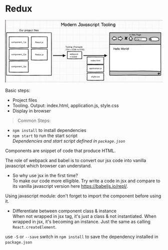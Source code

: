 # Redux

![react-redux-tooling](../images/react-redux-tooling.png)

Basic steps:
- Project files
- Tooling. Output: index.html, application.js, style.css
- Display in browser

>Common Steps:
- `npm install` to install dependencies
- `npm start` to run the start script  
*Dependencies and start script defined in `package.json`*

Components are snippet of code that produce HTML.

The role of webpack and babel is to convert our jsx code into vanilla javascript which browser can understand.

- So why use jsx in the first time?  
To make our code more elligible. Try write a code in jsx and compare to its vanilla javascript version here https://babeljs.io/repl/.

Using javascript module: don't forget to import the component before using it.

- Differentiate between component class & instance  
When not wrapped in jsx tag, it's just a class & not instantiated. When wrapped in jsx, it's becoming an instance. Just the same as calling `React.createElement`.


use `-S` or `--save` switch in `npm install` to save the dependency installed in `package.json`